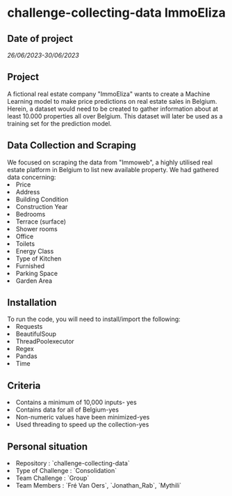 <h1> challenge-collecting-data ImmoEliza</h1>

<h2> Date of project</h2>
<i>26/06/2023-30/06/2023</i>
<h2>Project</h2>
A fictional real estate company "ImmoEliza" wants to create a Machine Learning model to make price predictions on real estate sales in Belgium.
Herein, a dataset would need to be created to gather information about at least 10.000 properties all over Belgium. This dataset will later be used as a training set for the prediction model.

<h2>Data Collection and Scraping</h2>
We focused on scraping the data from "Immoweb", a highly utilised real estate platform in Belgium to list new available property.
We had gathered data concerning:
<li>Price</li>
<li>Address</li>
<li>Building Condition</li>
<li>Construction Year</li>
<li>Bedrooms</li>
<li>Terrace (surface)</li>
<li>Shower rooms</li>
<li>Office</li>
<li>Toilets</li>
<li>Energy Class</li>
<li>Type of Kitchen</li>
<li>Furnished</li>
<li>Parking Space</li>
<li>Garden Area</li>

<h2>Installation</h2>
To run the code, you will need to install/import the following:
<li>Requests</li>
<li>BeautifulSoup</li>   
<li>ThreadPoolexecutor</li>
<li>Regex</li>
<li>Pandas</li>
<li>Time</li>

<h2>Criteria</h2>
<li>Contains a minimum of 10,000 inputs- yes </li>
<li>Contains data for all of Belgium-yes </li>
<li>Non-numeric values have been minimized-yes </li>
<li>Used threading to speed up the collection-yes</li>

<h2>Personal situation</h2>
<li>Repository        :   `challenge-collecting-data`</li>
<li>Type of Challenge :   `Consolidation`</li>
<li>Team Challenge    :   `Group`</li>
<li>Team Members      :   `Fré Van Oers`, `Jonathan_Rab`, `Mythili`</li>
                            
